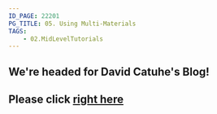 ```yaml
---
ID_PAGE: 22201
PG_TITLE: 05. Using Multi-Materials
TAGS:
    - 02.MidLevelTutorials
---
```

## We're headed for David Catuhe's Blog!

## Please click [right here](http://blogs.msdn.com/b/eternalcoding/archive/2013/07/10/babylon-js-using-multi-materials.aspx)
